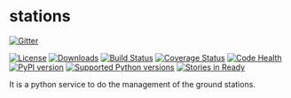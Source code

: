 stations
========

[![Gitter](https://badges.gitter.im/Join%20Chat.svg)](https://gitter.im/gersolar/stations?utm_source=badge&utm_medium=badge&utm_campaign=pr-badge&utm_content=badge)

[![License](https://pypip.in/license/stations/badge.svg)](https://pypi.python.org/pypi/stations/) [![Downloads](https://pypip.in/download/stations/badge.svg)](https://pypi.python.org/pypi/stations/) [![Build Status](https://travis-ci.org/gersolar/stations.svg?branch=master)](https://travis-ci.org/gersolar/stations) [![Coverage Status](https://coveralls.io/repos/gersolar/stations/badge.png)](https://coveralls.io/r/gersolar/stations) [![Code Health](https://landscape.io/github/gersolar/stations/master/landscape.png)](https://landscape.io/github/gersolar/stations/master) [![PyPI version](https://badge.fury.io/py/stations.svg)](http://badge.fury.io/py/stations)
[![Supported Python versions](https://pypip.in/py_versions/stations/badge.svg)](https://pypi.python.org/pypi/stations/) [![Stories in Ready](https://badge.waffle.io/gersolar/stations.png?label=ready&title=Ready)](https://waffle.io/gersolar/stations)


It is a python service to do the management of the ground stations.

